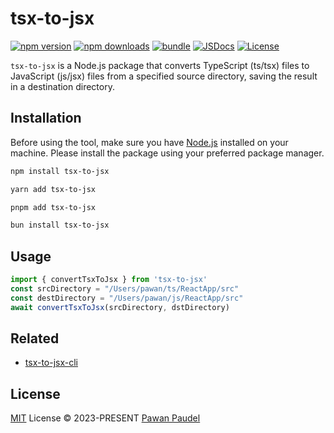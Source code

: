 # tsx-to-jsx

[![npm version][npm-version-src]][npm-version-href]
[![npm downloads][npm-downloads-src]][npm-downloads-href]
[![bundle][bundle-src]][bundle-href]
[![JSDocs][jsdocs-src]][jsdocs-href]
[![License][license-src]][license-href]

`tsx-to-jsx` is a Node.js package that converts TypeScript (ts/tsx) files to JavaScript (js/jsx) files from a specified source directory, saving the result in a destination directory.

## Installation

Before using the tool, make sure you have [Node.js](https://nodejs.org/) installed on your machine. Please install the package using your preferred package manager.

```bash
npm install tsx-to-jsx
```

```bash
yarn add tsx-to-jsx
```

```bash
pnpm add tsx-to-jsx
```

```bash
bun install tsx-to-jsx
```

## Usage

```Typescript
import { convertTsxToJsx } from 'tsx-to-jsx'
const srcDirectory = "/Users/pawan/ts/ReactApp/src"
const destDirectory = "/Users/pawan/js/ReactApp/src"
await convertTsxToJsx(srcDirectory, dstDirectory)
```

## Related
- [tsx-to-jsx-cli](https://github.com/pawanpaudel93/tsx-to-jsx-cli)

## License

[MIT](./LICENSE) License © 2023-PRESENT [Pawan Paudel](https://github.com/pawanpaudel93)

<!-- Badges -->

[npm-version-src]: https://img.shields.io/npm/v/tsx-to-jsx?style=flat&colorA=080f12&colorB=1fa669
[npm-version-href]: https://npmjs.com/package/tsx-to-jsx
[npm-downloads-src]: https://img.shields.io/npm/dm/tsx-to-jsx?style=flat&colorA=080f12&colorB=1fa669
[npm-downloads-href]: https://npmjs.com/package/tsx-to-jsx
[bundle-src]: https://img.shields.io/bundlephobia/minzip/tsx-to-jsx?style=flat&colorA=080f12&colorB=1fa669&label=minzip
[bundle-href]: https://bundlephobia.com/result?p=tsx-to-jsx
[license-src]: https://img.shields.io/github/license/pawanpaudel93/tsx-to-jsx.svg?style=flat&colorA=080f12&colorB=1fa669
[license-href]: https://github.com/pawanpaudel93/tsx-to-jsx/blob/main/LICENSE
[jsdocs-src]: https://img.shields.io/badge/jsdocs-reference-080f12?style=flat&colorA=080f12&colorB=1fa669
[jsdocs-href]: https://www.jsdocs.io/package/tsx-to-jsx
